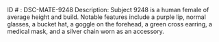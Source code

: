 ID # : DSC-MATE-9248
Description: Subject 9248 is a human female of average height and build. Notable features include a purple lip, normal glasses, a bucket hat, a goggle on the forehead, a green cross earring, a medical mask, and a silver chain worn as an accessory. 